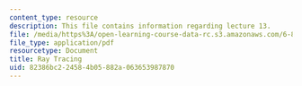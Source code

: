 ```yaml
---
content_type: resource
description: This file contains information regarding lecture 13.
file: /media/https%3A/open-learning-course-data-rc.s3.amazonaws.com/6-837-computer-graphics-fall-2012/82386bc224584b05882a063653987870_MIT6_837F12_Lec13.pdf
file_type: application/pdf
resourcetype: Document
title: Ray Tracing
uid: 82386bc2-2458-4b05-882a-063653987870
---
```

